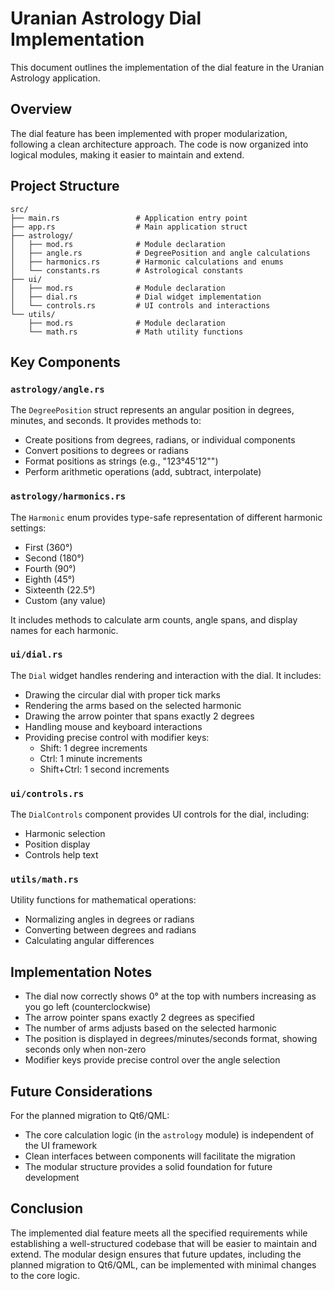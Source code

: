 # Uranian Astrology Dial Implementation

This document outlines the implementation of the dial feature in the Uranian Astrology application.

## Overview

The dial feature has been implemented with proper modularization, following a clean architecture approach. The code is now organized into logical modules, making it easier to maintain and extend.

## Project Structure

```
src/
├── main.rs                 # Application entry point
├── app.rs                  # Main application struct
├── astrology/
│   ├── mod.rs              # Module declaration
│   ├── angle.rs            # DegreePosition and angle calculations
│   ├── harmonics.rs        # Harmonic calculations and enums
│   └── constants.rs        # Astrological constants
├── ui/
│   ├── mod.rs              # Module declaration
│   ├── dial.rs             # Dial widget implementation
│   └── controls.rs         # UI controls and interactions
└── utils/
    ├── mod.rs              # Module declaration
    └── math.rs             # Math utility functions
```

## Key Components

### `astrology/angle.rs`

The `DegreePosition` struct represents an angular position in degrees, minutes, and seconds. It provides methods to:

- Create positions from degrees, radians, or individual components
- Convert positions to degrees or radians
- Format positions as strings (e.g., "123°45'12"")
- Perform arithmetic operations (add, subtract, interpolate)

### `astrology/harmonics.rs`

The `Harmonic` enum provides type-safe representation of different harmonic settings:

- First (360°)
- Second (180°)
- Fourth (90°)
- Eighth (45°)
- Sixteenth (22.5°)
- Custom (any value)

It includes methods to calculate arm counts, angle spans, and display names for each harmonic.

### `ui/dial.rs`

The `Dial` widget handles rendering and interaction with the dial. It includes:

- Drawing the circular dial with proper tick marks
- Rendering the arms based on the selected harmonic
- Drawing the arrow pointer that spans exactly 2 degrees
- Handling mouse and keyboard interactions
- Providing precise control with modifier keys:
  - Shift: 1 degree increments
  - Ctrl: 1 minute increments
  - Shift+Ctrl: 1 second increments

### `ui/controls.rs`

The `DialControls` component provides UI controls for the dial, including:

- Harmonic selection
- Position display
- Controls help text

### `utils/math.rs`

Utility functions for mathematical operations:

- Normalizing angles in degrees or radians
- Converting between degrees and radians
- Calculating angular differences

## Implementation Notes

- The dial now correctly shows 0° at the top with numbers increasing as you go left (counterclockwise)
- The arrow pointer spans exactly 2 degrees as specified
- The number of arms adjusts based on the selected harmonic
- The position is displayed in degrees/minutes/seconds format, showing seconds only when non-zero
- Modifier keys provide precise control over the angle selection

## Future Considerations

For the planned migration to Qt6/QML:

- The core calculation logic (in the `astrology` module) is independent of the UI framework
- Clean interfaces between components will facilitate the migration
- The modular structure provides a solid foundation for future development

## Conclusion

The implemented dial feature meets all the specified requirements while establishing a well-structured codebase that will be easier to maintain and extend. The modular design ensures that future updates, including the planned migration to Qt6/QML, can be implemented with minimal changes to the core logic.